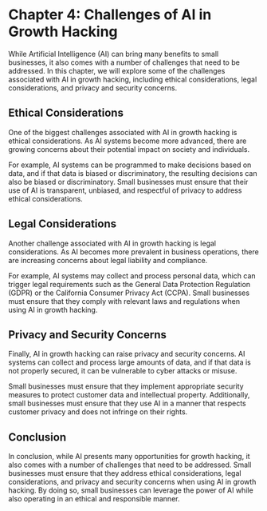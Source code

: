 Chapter 4: Challenges of AI in Growth Hacking
=============================================

While Artificial Intelligence (AI) can bring many benefits to small businesses, it also comes with a number of challenges that need to be addressed. In this chapter, we will explore some of the challenges associated with AI in growth hacking, including ethical considerations, legal considerations, and privacy and security concerns.

Ethical Considerations
----------------------

One of the biggest challenges associated with AI in growth hacking is ethical considerations. As AI systems become more advanced, there are growing concerns about their potential impact on society and individuals.

For example, AI systems can be programmed to make decisions based on data, and if that data is biased or discriminatory, the resulting decisions can also be biased or discriminatory. Small businesses must ensure that their use of AI is transparent, unbiased, and respectful of privacy to address ethical considerations.

Legal Considerations
--------------------

Another challenge associated with AI in growth hacking is legal considerations. As AI becomes more prevalent in business operations, there are increasing concerns about legal liability and compliance.

For example, AI systems may collect and process personal data, which can trigger legal requirements such as the General Data Protection Regulation (GDPR) or the California Consumer Privacy Act (CCPA). Small businesses must ensure that they comply with relevant laws and regulations when using AI in growth hacking.

Privacy and Security Concerns
-----------------------------

Finally, AI in growth hacking can raise privacy and security concerns. AI systems can collect and process large amounts of data, and if that data is not properly secured, it can be vulnerable to cyber attacks or misuse.

Small businesses must ensure that they implement appropriate security measures to protect customer data and intellectual property. Additionally, small businesses must ensure that they use AI in a manner that respects customer privacy and does not infringe on their rights.

Conclusion
----------

In conclusion, while AI presents many opportunities for growth hacking, it also comes with a number of challenges that need to be addressed. Small businesses must ensure that they address ethical considerations, legal considerations, and privacy and security concerns when using AI in growth hacking. By doing so, small businesses can leverage the power of AI while also operating in an ethical and responsible manner.
